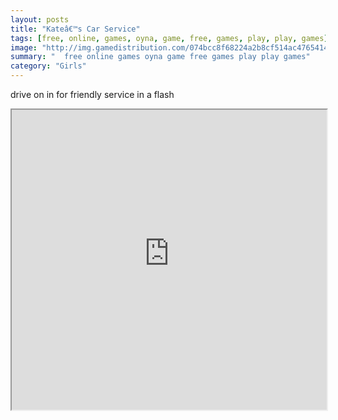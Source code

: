 ```yaml
---
layout: posts
title: "Kateâ€™s Car Service"
tags: [free, online, games, oyna, game, free, games, play, play, games]
image: "http://img.gamedistribution.com/074bcc8f68224a2b8cf514ac4765414d.jpg"
summary: "  free online games oyna game free games play play games"
category: "Girls"
---
```


drive on in for friendly service in a flash

<iframe width="100%" height="480px;" src="http://flash.gamedistribution.com?game=074bcc8f68224a2b8cf514ac4765414d"></iframe>